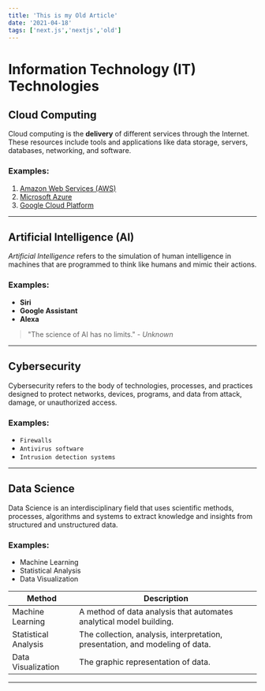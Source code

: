 ```yaml
---
title: 'This is my Old Article'
date: '2021-04-18'
tags: ['next.js','nextjs','old']
---
```

# Information Technology (IT) Technologies

## Cloud Computing

Cloud computing is the **delivery** of different services through the Internet. These resources include tools and applications like data storage, servers, databases, networking, and software.

### Examples:
1. [Amazon Web Services (AWS)](https://aws.amazon.com/)
2. [Microsoft Azure](https://azure.microsoft.com/)
3. [Google Cloud Platform](https://cloud.google.com/)

---

## Artificial Intelligence (AI)

*Artificial Intelligence* refers to the simulation of human intelligence in machines that are programmed to think like humans and mimic their actions.

### Examples:
- **Siri**
- **Google Assistant**
- **Alexa**

> "The science of AI has no limits." - _Unknown_

---

## Cybersecurity

Cybersecurity refers to the body of technologies, processes, and practices designed to protect networks, devices, programs, and data from attack, damage, or unauthorized access.

### Examples:
- `Firewalls`
- `Antivirus software`
- `Intrusion detection systems`

---

## Data Science

Data Science is an interdisciplinary field that uses scientific methods, processes, algorithms and systems to extract knowledge and insights from structured and unstructured data.

### Examples:
- Machine Learning
- Statistical Analysis
- Data Visualization

| Method | Description |
| --- | --- |
| Machine Learning | A method of data analysis that automates analytical model building. |
| Statistical Analysis | The collection, analysis, interpretation, presentation, and modeling of data. |
| Data Visualization | The graphic representation of data. |

---
